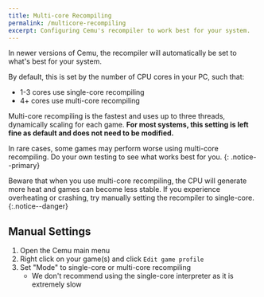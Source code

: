 ```yaml
---
title: Multi-core Recompiling
permalink: /multicore-recompiling
excerpt: Configuring Cemu's recompiler to work best for your system.
---
```


In newer versions of Cemu, the recompiler will automatically be set to what's best for your system.

By default, this is set by the number of CPU cores in your PC, such that:
- 1-3 cores use single-core recompiling
- 4+ cores use multi-core recompiling

Multi-core recompiling is the fastest and uses up to three threads, dynamically scaling for each game. **For most systems, this setting is left fine as default and does not need to be modified.**

In rare cases, some games may perform worse using multi-core recompiling. Do your own testing to see what works best for you.
{: .notice--primary}

Beware that when you use multi-core recompiling, the CPU will generate more heat and games can become less stable. If you experience overheating or crashing, try manually setting the recompiler to single-core.
{:.notice--danger}

## Manual Settings

1. Open the Cemu main menu
1. Right click on your game(s) and click `Edit game profile`
1. Set "Mode" to single-core or multi-core recompiling
    - We don't recommend using the single-core interpreter as it is extremely slow
